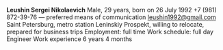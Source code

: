 **Leushin Sergei Nikolaevich**
Male, 29 years, born on 26 July 1992
+7 (981) 872-39-76 — preferred means of communication
leushin1992@gmail.com
Saint Petersburg, metro station Leninskiy Prospekt, willing to relocate, prepared for business trips
Employment: full time
Work schedule: full day
Engineer
Work experience 6 years 4 months